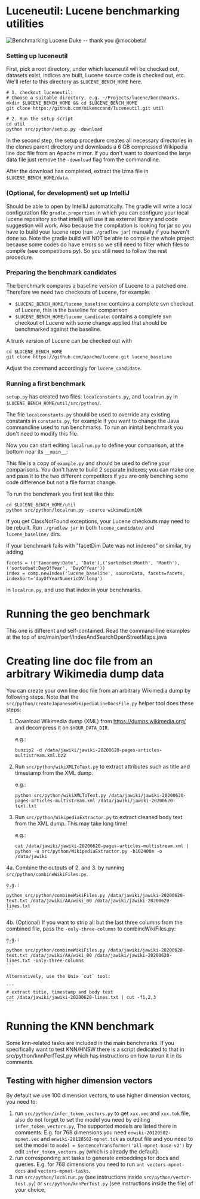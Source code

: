 # Luceneutil: Lucene benchmarking utilities

![Benchmarking Lucene Duke -- thank you @mocobeta!](/Benchmarking-Duke-from-Tomoko.png)

### Setting up luceneutil

First, pick a root directory, under which luceneutil will be checked out,
datasets exist, indices are built, Lucene source code is checked out,
etc.. We'll refer to this directory as `$LUCENE_BENCH_HOME` here.

```
# 1. checkout luceneutil:
# Choose a suitable directory, e.g. ~/Projects/lucene/benchmarks.
mkdir $LUCENE_BENCH_HOME && cd $LUCENE_BENCH_HOME
git clone https://github.com/mikemccand/luceneutil.git util

# 2. Run the setup script
cd util
python src/python/setup.py -download
```
  
In the second step, the setup procedure creates all necessary directories in the clones parent directory and downloads a
6 GB compressed Wikipedia line doc file from an Apache mirror. If you don't want to
download the large data file just remove the `-download` flag from the commandline. 

After the download has completed, extract the lzma file in `$LUCENE_BENCH_HOME/data`.

### (Optional, for development) set up IntelliJ
Should be able to open by IntelliJ automatically. The gradle will write a local configuration file `gradle.properties` in
which you can configure your local lucene repository so that intellij will use it as external library and code suggestion
will work. Also because the compilation is looking for jar so you have to build your lucene repo (run `./gradlew jar`) manually if you haven't 
done so.
Note the gradle build will NOT be able to compile the whole project because
some codes do have errors so we still need to filter which files to compile (see competitions.py). So you still
need to follow the rest procedure.

### Preparing the benchmark candidates

The benchmark compares a baseline version of Lucene to a patched one. Therefore we need two checkouts of Lucene, for example:

* `$LUCENE_BENCH_HOME/lucene_baseline`: contains a complete svn checkout of Lucene, this is the baseline for comparison
* `$LUCENE_BENCH_HOME/lucene_candidate`: contains a complete svn checkout of Lucene with some change applied that should be benchmarked against the baseline.

A trunk version of Lucene can be checked out with

```
cd $LUCENE_BENCH_HOME
git clone https://github.com/apache/lucene.git lucene_baseline
```

Adjust the command accordingly for `lucene_candidate`.

### Running a first benchmark

`setup.py` has created two files: `localconstants.py`, and `localrun.py` in `$LUCENE_BENCH_HOME/util/src/python/`. 

The file `localconstants.py` should be used to override any existing constants in `constants.py`, for example if you want to change the Java commandline used to run benchmarks. To run an inintal benchmark you don't need to modify this file. 

Now you can start editing `localrun.py` to define your comparison, at the
bottom near its `__main__`:

This file is a copy of `example.py` and should be used to define your
comparisons. You don't have to build 2 separate indexes; you can make
one and pass it to the two different competitors if you are only benching
some code difference but not a file format change.

To run the benchmark you first test like this:

```
cd $LUCENE_BENCH_HOME/util
python src/python/localrun.py -source wikimedium10k
```

If you get ClassNotFound exceptions, your Lucene checkouts may need to be rebuilt. Run `./gradlew jar` in both `lucene_candidate/` and `lucene_baseline/` dirs.

If your benchmark fails with "facetDim Date was not indexed" or similar, try adding

    facets = (('taxonomy:Date', 'Date'),('sortedset:Month', 'Month'),('sortedset:DayOfYear', 'DayOfYear'))
    index = comp.newIndex('lucene_baseline', sourceData, facets=facets, indexSort='dayOfYearNumericDV:long')

in `localrun.py`, and use that index in your benchmarks.

# Running the geo benchmark

This one is different and self-contained. Read the command-line examples at the top of src/main/perf/IndexAndSearchOpenStreetMaps.java

# Creating line doc file from an arbitrary Wikimedia dump data

You can create your own line doc file from an arbitrary Wikimedia dump by following steps.  Note that the `src/python/createJapaneseWikipediaLineDocsFile.py` helper tool does these steps:

1. Download Wikimedia dump (XML) from https://dumps.wikimedia.org/ and decompress it on `$YOUR_DATA_DIR`.

    e.g.:
    ```
    bunzip2 -d /data/jawiki/jawiki-20200620-pages-articles-multistream.xml.bz2
    ```

2. Run `src/python/wikiXMLToText.py` to extract attributes such as title and timestamp from the XML dump.

    e.g.:
    ```
    python src/python/wikiXMLToText.py /data/jawiki/jawiki-20200620-pages-articles-multistream.xml /data/jawiki/jawiki-20200620-text.txt
    ```

3. Run `src/python/WikipediaExtractor.py` to extract cleaned body text from the XML dump. This may take long time!

    e.g.:
    ```
    cat /data/jawiki/jawiki-20200620-pages-articles-multistream.xml | python -u src/python/WikipediaExtractor.py -b102400m -o /data/jawiki
    ```

4a. Combine the outputs of 2. and 3. by running `src/python/combineWikiFiles.py`.

    e.g.:
    ```
    python src/python/combineWikiFiles.py /data/jawiki/jawiki-20200620-text.txt /data/jawiki/AA/wiki_00 /data/jawiki/jawiki-20200620-lines.txt
    ```

4b. (Optional) If you want to strip all but the last three columns from the combined file, pass the `-only-three-columns` to combineWikiFiles.py:

    e.g.:
    ```
    python src/python/combineWikiFiles.py /data/jawiki/jawiki-20200620-text.txt /data/jawiki/AA/wiki_00 /data/jawiki/jawiki-20200620-lines.txt -only-three-columns
    ```

    Alternatively, use the Unix `cut` tool:

    ```
    # extract titie, timestamp and body text
    cat /data/jawiki/jawiki-20200620-lines.txt | cut -f1,2,3
    ```
# Running the KNN benchmark

Some knn-related tasks are included in the main benchmarks. If you specifically want to test
KNN/HNSW there is a script dedicated to that in src/python/knnPerfTest.py which has instructions on
how to run it in its comments.

## Testing with higher dimension vectors

By default we use 100 dimension vectors, to use higher dimension vectors, you need to:

1. run `src/python/infer_token_vectors.py` to get `xxx.vec` and `xxx.tok` file, also do not forget to set the model you need by editing `infer_token_vectors.py`, The supported models are listed there in comments. E.g. for 768 dimensions you need `enwiki-20120502-mpnet.vec` and `enwiki-20120502-mpnet.tok` as output file and you need to set the model to `model = SentenceTransformer('all-mpnet-base-v2')` by edit `infer_token_vectors.py` (which is already the default).
2. run corresponding ant tasks to generate embeddings for docs and queries. E.g. for 768 dimensions you need to run `ant vectors-mpnet-docs` and `vectors-mpnet-tasks`.
3. run `src/python/localrun.py` (see instructions inside `src/python/vector-test.py`) or `src/python/knnPerTest.py` (see instructions inside the file) of your choice, 
